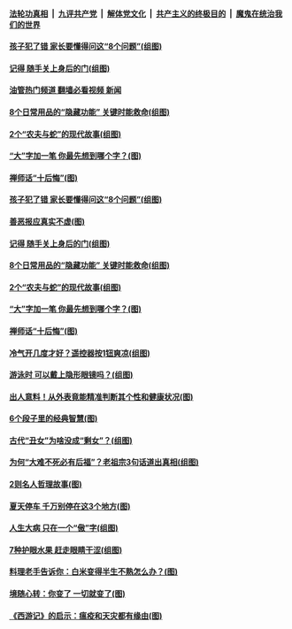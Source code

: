 ####  [法轮功真相](../../../../basic/blob/master/README.md?t=07092202) &nbsp;|&nbsp; [九评共产党](../../../../9ping.md/blob/master/README.md?t=07092202) &nbsp;|&nbsp; [解体党文化](../../../../jtdwh.md/blob/master/README.md?t=07092202)  &nbsp;|&nbsp; [共产主义的终极目的](../../../../gczydzjmd.md/blob/master/README.md?t=07092202) &nbsp;|&nbsp; [魔鬼在统治我们的世界](../../../../mgztzwmdsj.md/blob/master/README.md?t=07092202) 

#### [孩子犯了错 家长要懂得问这“8个问题”(组图)](../pages/p8/1011316.md?t=07092202) 

#### [记得 随手关上身后的门(组图)](../pages/p8/1010522.md?t=07092202) 

#### [油管热门频道 翻墙必看视频 新闻](http://45.76.130.85:81/youtube.html?07092202)

#### [8个日常用品的“隐藏功能” 关键时能救命(组图)](../pages/p8/1011205.md?t=07092202) 

#### [2个“农夫与蛇”的现代故事(组图)](../pages/p8/1010851.md?t=07092202) 

#### [“大”字加一笔 你最先想到哪个字？(图)](../pages/p8/1011122.md?t=07092202) 

#### [禅师话“十后悔”(图)](../pages/p8/1011005.md?t=07092202) 

#### [孩子犯了错 家长要懂得问这“8个问题”(组图)](../pages/p8/1011316.md?t=07092202) 

#### [善恶报应真实不虚(图)](../pages/p8/1002816.md?t=07092202) 

#### [记得 随手关上身后的门(组图)](../pages/p8/1010522.md?t=07092202) 

#### [8个日常用品的“隐藏功能” 关键时能救命(组图)](../pages/p8/1011205.md?t=07092202) 

#### [2个“农夫与蛇”的现代故事(组图)](../pages/p8/1010851.md?t=07092202) 

#### [“大”字加一笔 你最先想到哪个字？(图)](../pages/p8/1011122.md?t=07092202) 

#### [禅师话“十后悔”(图)](../pages/p8/1011005.md?t=07092202) 

#### [冷气开几度才好？遥控器按1钮爽凉(组图)](../pages/p8/1011114.md?t=07092202) 

#### [游泳时 可以戴上隐形眼镜吗？(组图)](../pages/p8/1011106.md?t=07092202) 

#### [出人意料！从外表竟能精准判断其个性和健康状况(图)](../pages/p8/1010979.md?t=07092202) 

#### [6个段子里的经典智慧(图)](../pages/p8/1010572.md?t=07092202) 

#### [古代“丑女”为啥没成“剩女”？(组图)](../pages/p8/1011019.md?t=07092202) 

#### [为何“大难不死必有后福”？老祖宗3句话道出真相(组图)](../pages/p8/1010986.md?t=07092202) 

#### [2则名人哲理故事(图)](../pages/p8/1010421.md?t=07092202) 

#### [夏天停车 千万别停在这3个地方(图)](../pages/p8/1010514.md?t=07092202) 

#### [人生大病 只在一个“傲”字(组图)](../pages/p8/1010891.md?t=07092202) 

#### [7种护眼水果 赶走眼睛干涩(组图)](../pages/p8/1010842.md?t=07092202) 

#### [料理老手告诉你：白米变得半生不熟怎么办？(图)](../pages/p8/1010785.md?t=07092202) 

#### [境随心转：你变了 一切就变了(图)](../pages/p8/1010416.md?t=07092202) 

#### [《西游记》的启示：瘟疫和天灾都有缘由(图)](../pages/p8/1010586.md?t=07092202) 

<img src='http://gfw-breaker.win/goodnews/indexes/p8.md' width='0px' height='0px'/>
